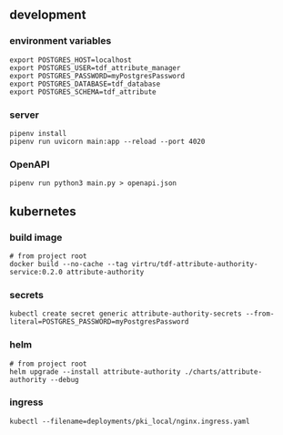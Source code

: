 
## development

### environment variables
```shell
export POSTGRES_HOST=localhost
export POSTGRES_USER=tdf_attribute_manager
export POSTGRES_PASSWORD=myPostgresPassword
export POSTGRES_DATABASE=tdf_database
export POSTGRES_SCHEMA=tdf_attribute
```

### server
```shell
pipenv install
pipenv run uvicorn main:app --reload --port 4020
```

### OpenAPI
```shell
pipenv run python3 main.py > openapi.json
```

## kubernetes

### build image
```shell
# from project root
docker build --no-cache --tag virtru/tdf-attribute-authority-service:0.2.0 attribute-authority
```

### secrets
```shell
kubectl create secret generic attribute-authority-secrets --from-literal=POSTGRES_PASSWORD=myPostgresPassword
```

### helm
```shell
# from project root
helm upgrade --install attribute-authority ./charts/attribute-authority --debug
```

### ingress
```shell
kubectl --filename=deployments/pki_local/nginx.ingress.yaml
```
